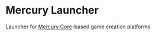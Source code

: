 # Mercury Launcher

Launcher for [Mercury Core](https://github.com/tp-link-extender/MercuryCore)-based game creation platforms
